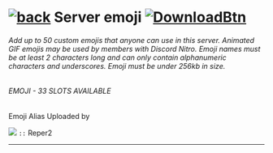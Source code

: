 # [![back](https://cdn.discordapp.com/emojis/887168885747511396?size=32)](https://reper2.github.io/Downloadable-Files/discord/guilds/885670545981579315) Server emoji [![DownloadBtn](https://cdn.discordapp.com/emojis/885670815725674527.png?size=32)](https://raw.githubusercontent.com/Reper2/Downloadable-Files/master/discord/guilds/885671803593297951/emoji.md)

###### Add up to 50 custom emojis that anyone can use in this server. Animated GIF emojis may be used by members with Discord Nitro. Emoji names must be at least 2 characters long and can only contain alphanumeric characters and underscores. Emoji must be under 256kb in size.



###### EMOJI - 33 SLOTS AVAILABLE
Emoji Alias Uploaded by

![](https://cdn.discordapp.com/emojis/.png?size=32) `::` Reper2

---
